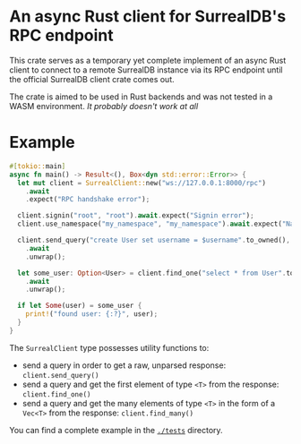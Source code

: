 # An async Rust client for SurrealDB's RPC endpoint
This crate serves as a temporary yet complete implement of an async Rust client to connect to a remote SurrealDB instance
via its RPC endpoint until the official SurrealDB client crate comes out.

The crate is aimed to be used in Rust backends and was not tested in a WASM environment.
_It probably doesn't work at all_

# Example
```rust
#[tokio::main]
async fn main() -> Result<(), Box<dyn std::error::Error>> {
  let mut client = SurrealClient::new("ws://127.0.0.1:8000/rpc")
    .await
    .expect("RPC handshake error");

  client.signin("root", "root").await.expect("Signin error");
  client.use_namespace("my_namespace", "my_namespace").await.expect("Namespace error");

  client.send_query("create User set username = $username".to_owned(), json!({ "username": "John" }),)
    .await
    .unwrap();

  let some_user: Option<User> = client.find_one("select * from User".to_owned(), Value::Null)
    .await
    .unwrap();

  if let Some(user) = some_user {
    print!("found user: {:?}", user);
  }
}
```

The `SurrealClient` type possesses utility functions to:
 - send a query in order to get a raw, unparsed response: `client.send_query()`
 - send a query and get the first element of type `<T>` from the response: `client.find_one()`
 - send a query and get the many elements of type `<T>` in the form of a `Vec<T>` from the response: `client.find_many()`

You can find a complete example in the [`./tests`](/tests) directory.